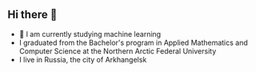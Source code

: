 ## Hi there 👋

- 🌱 I am currently studying machine learning
- I graduated from the Bachelor's program in Applied Mathematics and Computer Science at the Northern Arctic Federal University
- I live in Russia, the city of Arkhangelsk
